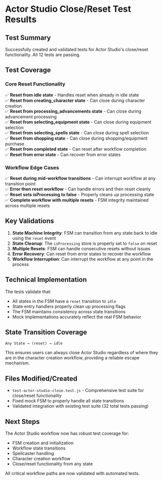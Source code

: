# Actor Studio Close/Reset Test Results

## Test Summary
Successfully created and validated tests for Actor Studio's close/reset functionality. All 12 tests are passing.

## Test Coverage

### Core Reset Functionality
✅ **Reset from idle state** - Handles reset when already in idle state  
✅ **Reset from creating_character state** - Can close during character creation  
✅ **Reset from processing_advancements state** - Can close during advancement processing  
✅ **Reset from selecting_equipment state** - Can close during equipment selection  
✅ **Reset from selecting_spells state** - Can close during spell selection  
✅ **Reset from shopping state** - Can close during shopping/equipment purchase  
✅ **Reset from completed state** - Can reset after workflow completion  
✅ **Reset from error state** - Can recover from error states  

### Workflow Edge Cases
✅ **Reset during mid-workflow transitions** - Can interrupt workflow at any transition point  
✅ **Error then reset workflow** - Can handle errors and then reset cleanly  
✅ **Reset sets isProcessing to false** - Properly cleans up processing state  
✅ **Complete workflow with multiple resets** - FSM integrity maintained across multiple resets  

## Key Validations

1. **State Machine Integrity**: FSM can transition from any state back to idle using the `reset` event
2. **State Cleanup**: The `isProcessing` store is properly set to `false` on reset
3. **Multiple Resets**: FSM can handle consecutive resets without issues
4. **Error Recovery**: Can reset from error states to recover the workflow
5. **Workflow Interruption**: Can interrupt the workflow at any point in the process

## Technical Implementation

The tests validate that:
- All states in the FSM have a `reset` transition to `idle`
- State entry handlers properly clean up processing flags
- The FSM maintains consistency across state transitions
- Mock implementations accurately reflect the real FSM behavior

## State Transition Coverage

```
Any State → (reset) → idle
```

This ensures users can always close Actor Studio regardless of where they are in the character creation workflow, providing a reliable escape mechanism.

## Files Modified/Created
- `test-actor-studio-close.test.js` - Comprehensive test suite for close/reset functionality
- Fixed mock FSM to properly handle all state transitions
- Validated integration with existing test suite (32 total tests passing)

## Next Steps
The Actor Studio workflow now has robust test coverage for:
- FSM creation and initialization
- Workflow state transitions 
- Spellcaster handling
- Character creation workflow
- Close/reset functionality from any state

All critical workflow paths are now validated with automated tests.
